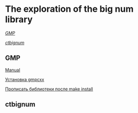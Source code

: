 # The exploration of the big num library

_[GMP](https://gmplib.org/)_

_[ctbignum](https://github.com/niekbouman/ctbignum)_

## GMP

[Manual](https://gmplib.org/manual/index#Top)

[Установка gmpcxx](https://stackoverflow.com/a/51231918)

[Прописать библиотеки после make install](https://stackoverflow.com/a/7226035)

## ctbignum



